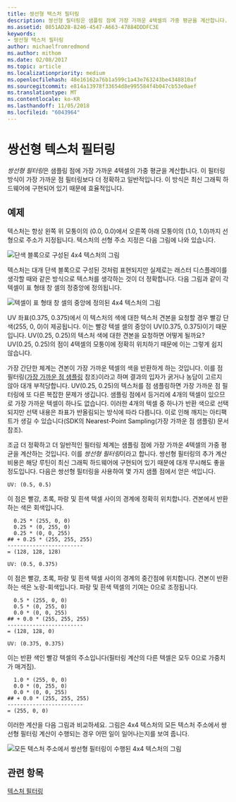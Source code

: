 ```yaml
---
title: 쌍선형 텍스처 필터링
description: 쌍선형 필터링은 샘플링 점에 가장 가까운 4텍셀의 가중 평균을 계산합니다.
ms.assetid: 0851AD28-8246-4547-A663-47884DDDFC3E
keywords:
- 쌍선형 텍스처 필터링
author: michaelfromredmond
ms.author: mithom
ms.date: 02/08/2017
ms.topic: article
ms.localizationpriority: medium
ms.openlocfilehash: 48e16162a76b1a599c1a43e763243be4348810af
ms.sourcegitcommit: e814a13978f33654d8e995584f4b047cb53e0aef
ms.translationtype: MT
ms.contentlocale: ko-KR
ms.lasthandoff: 11/05/2018
ms.locfileid: "6043964"
---
```

# <a name="bilinear-texture-filtering"></a>쌍선형 텍스처 필터링


*쌍선형 필터링*은 샘플링 점에 가장 가까운 4텍셀의 가중 평균을 계산합니다. 이 필터링 방식이 가장 가까운 점 필터링보다 더 정확하고 일반적입니다. 이 방식은 최신 그래픽 하드웨어에 구현되어 있기 때문에 효율적입니다.


## <a name="span-idexamplespanspan-idexamplespanspan-idexamplespanexample"></a><span id="Example"></span><span id="example"></span><span id="EXAMPLE"></span>예제


텍스처는 항상 왼쪽 위 모퉁이의 (0.0, 0.0)에서 오른쪽 아래 모퉁이의 (1.0, 1.0)까지 선형으로 주소가 지정됩니다. 텍스처의 선형 주소 지정은 다음 그림에 나와 있습니다.

![단색 블록으로 구성된 4x4 텍스처의 그림](images/bilinear-fig7a.png)

텍스처는 대개 단색 블록으로 구성된 것처럼 표현되지만 실제로는 래스터 디스플레이를 생각할 때와 같은 방식으로 텍스처를 생각하는 것이 더 정확합니다. 다음 그림과 같이 각 텍셀이 표 형태 창 셀의 정중앙에 정의됩니다.

![텍셀이 표 형태 창 셀의 중앙에 정의된 4x4 텍스처의 그림](images/bilinear-fig7b.png)

UV 좌표(0.375, 0.375)에서 이 텍스처의 색에 대한 텍스처 견본을 요청할 경우 빨강 단색(255, 0, 0)이 제공됩니다. 이는 빨강 텍셀 셀의 중앙이 UV(0.375, 0.375)이기 때문입니다. UV(0.25, 0.25)의 텍스처 색에 대한 견본을 요청하면 어떻게 될까요? UV(0.25, 0.25)의 점이 4텍셀의 모퉁이에 정확히 위치하기 때문에 이는 그렇게 쉽지 않습니다.

가장 간단한 체계는 견본이 가장 가까운 텍셀의 색을 반환하게 하는 것입니다. 이를 점 필터링([가장 가까운 점 샘플링](nearest-point-sampling.md) 참조)이라고 하며 결과의 입자가 굵거나 농담이 고르지 않아 대개 부적당합니다. UV(0.25, 0.25)의 텍스처를 점 샘플링하면 가장 가까운 점 필터링에 또 다른 복잡한 문제가 생깁니다. 샘플링 점에서 등거리에 4개의 텍셀이 있으므로 가장 가까운 텍셀이 하나도 없습니다. 이러한 4개의 텍셀 중 하나가 반환 색으로 선택되지만 선택 내용은 좌표가 반올림되는 방식에 따라 다릅니다. 이로 인해 깨지는 아티팩트가 생길 수 있습니다(SDK의 Nearest-Point Sampling(가장 가까운 점 샘플링) 문서 참조).

조금 더 정확하고 더 일반적인 필터링 체계는 샘플링 점에 가장 가까운 4텍셀의 가중 평균을 계산하는 것입니다. 이를 *쌍선형 필터링*이라고 합니다. 쌍선형 필터링의 추가 계산 비용은 해당 루틴이 최신 그래픽 하드웨어에 구현되어 있기 때문에 대개 무시해도 좋을 정도입니다. 다음은 쌍선형 필터링을 사용하여 몇 가지 샘플 점에서 얻은 색입니다.

```
UV: (0.5, 0.5)
```

이 점은 빨강, 초록, 파랑 및 흰색 텍셀 사이의 경계에 정확히 위치합니다. 견본에서 반환하는 색은 회색입니다.

```
  0.25 * (255, 0, 0)
  0.25 * (0, 255, 0) 
  0.25 * (0, 0, 255) 
## + 0.25 * (255, 255, 255) 
------------------------
= (128, 128, 128)
```

```
UV: (0.5, 0.375)
```

이 점은 빨강, 초록, 파랑 및 흰색 텍셀 사이의 경계의 중간점에 위치합니다. 견본이 반환하는 색은 노랑-회색입니다. 파랑 및 흰색 텍셀의 기여는 0으로 조정됩니다.

```
  0.5 * (255, 0, 0)
  0.5 * (0, 255, 0) 
  0.0 * (0, 0, 255) 
## + 0.0 * (255, 255, 255) 
------------------------
= (128, 128, 0)
```

```
UV: (0.375, 0.375)
```

이는 반환 색인 빨강 텍셀의 주소입니다(필터링 계산의 다른 텍셀은 모두 0으로 가중치가 매겨짐).

```
  1.0 * (255, 0, 0)
  0.0 * (0, 255, 0) 
  0.0 * (0, 0, 255) 
## + 0.0 * (255, 255, 255) 
------------------------
= (255, 0, 0)
```

이러한 계산을 다음 그림과 비교하세요. 그림은 4x4 텍스처의 모든 텍스처 주소에서 쌍선형 필터링 계산이 수행되는 경우 어떤 일이 일어나는지를 보여 줍니다.

![모든 텍스처 주소에서 쌍선형 필터링이 수행된 4x4 텍스처의 그림](images/bilinear-fig7c.jpg)

## <a name="span-idrelated-topicsspanrelated-topics"></a><span id="related-topics"></span>관련 항목


[텍스처 필터링](texture-filtering.md)

 

 




